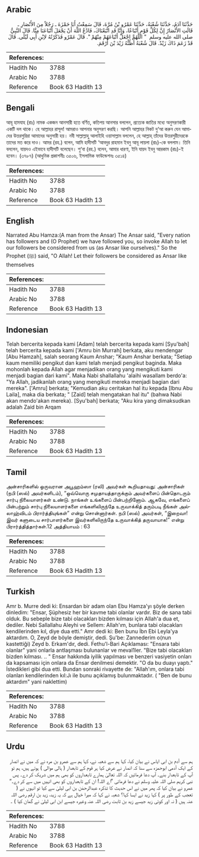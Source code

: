 ## Arabic


<div dir="rtl" lang="ar" style={{fontSize:'larger',backgroundColor:'#f8f9fa',padding:20}}>
حَدَّثَنَا آدَمُ، حَدَّثَنَا شُعْبَةُ، حَدَّثَنَا عَمْرُو بْنُ مُرَّةَ، قَالَ سَمِعْتُ أَبَا حَمْزَةَ ـ رَجُلاً مِنَ الأَنْصَارِ ـ قَالَتِ الأَنْصَارُ إِنَّ لِكُلِّ قَوْمٍ أَتْبَاعًا، وَإِنَّا قَدِ اتَّبَعْنَاكَ، فَادْعُ اللَّهَ أَنْ يَجْعَلَ أَتْبَاعَنَا مِنَّا‏.‏ قَالَ النَّبِيُّ صلى الله عليه وسلم ‏ "‏ اللَّهُمَّ اجْعَلْ أَتْبَاعَهُمْ مِنْهُمْ ‏"‏‏.‏ قَالَ عَمْرٌو فَذَكَرْتُهُ لاِبْنِ أَبِي لَيْلَى‏.‏ قَالَ قَدْ زَعَمَ ذَاكَ زَيْدٌ‏.‏ قَالَ شُعْبَةُ أَظُنُّهُ زَيْدَ بْنَ أَرْقَمَ‏.‏
</div>
<div style={{backgroundColor:'#f8f9fa',padding:20, marginBottom: 10}}><table> <thead> <tr> <th>References:</th> <th></th> </tr> </thead> <tbody><tr><td>Hadith No</td><td>3788</td></tr><tr><td>Arabic No</td><td>3788</td></tr><tr><td>Reference</td><td>Book 63 Hadith 13</td></tr></tbody></table></div>

## Bengali


<div dir="ltr" lang="bn" style={{fontSize:'larger',backgroundColor:'#f8f9fa',padding:20}}>
আবূ হামযাহ (রাঃ) নামক একজন আনসারী হতে বর্ণিত, কতিপয় আনসার বললেন, প্রত্যেক জাতির মধ্যে অনুসরণকারী একটি দল থাকে। হে আল্লাহর রাসূল! আমরাও আপনার অনুসরণ করছি। আপনি আল্লাহর নিকট দু‘আ করুন যেন আমাদের উত্তরসুরিরা আমাদের অনুসারী হয়। নবী সাল্লাল্লাহু আলাইহি ওয়াসাল্লাম বললেন, হে আল্লাহ্ তাঁদের উত্তরসুরীদেরকে তাদের মত করে দাও। আমর (রহ.) বলেন, আমি হাদীসটি ‘আবদুর রাহমান ইবনু আবূ লায়লা (রাঃ)-কে বললাম। তিনি বললেন, যায়দও এইভাবে হাদীসটি বলেছেন। শু‘বা (রহ.) বলেন, আমার ধারণা, ইনি যায়দ ইবনু আরকাম (রাঃ)-ই হবেন। (৩৭৮৭) (আধুনিক প্রকাশনীঃ ৩৫০৬, ইসলামিক ফাউন্ডেশনঃ ৩৫১৪)
</div>
<div style={{backgroundColor:'#f8f9fa',padding:20, marginBottom: 10}}><table> <thead> <tr> <th>References:</th> <th></th> </tr> </thead> <tbody><tr><td>Hadith No</td><td>3788</td></tr><tr><td>Arabic No</td><td>3788</td></tr><tr><td>Reference</td><td>Book 63 Hadith 13</td></tr></tbody></table></div>

## English


<div dir="ltr" lang="en" style={{fontSize:'larger',backgroundColor:'#f8f9fa',padding:20}}>
Narrated Abu Hamza:(A man from the Ansar) The Ansar said, "Every nation has followers and (O Prophet) we have followed you, so invoke Allah to let our followers be considered from us (as Ansar like ourselves)." So the Prophet (ﷺ) said, "O Allah! Let their followers be considered as Ansar like themselves
</div>
<div style={{backgroundColor:'#f8f9fa',padding:20, marginBottom: 10}}><table> <thead> <tr> <th>References:</th> <th></th> </tr> </thead> <tbody><tr><td>Hadith No</td><td>3788</td></tr><tr><td>Arabic No</td><td>3788</td></tr><tr><td>Reference</td><td>Book 63 Hadith 13</td></tr></tbody></table></div>

## Indonesian


<div dir="ltr" lang="id" style={{fontSize:'larger',backgroundColor:'#f8f9fa',padding:20}}>
Telah bercerita kepada kami [Adam] telah bercerita kepada kami [Syu'bah] telah bercerita kepada kami ['Amru bin Murrah] berkata, aku mendengar [Abu Hamzah], salah seorang Kaum Anshar; "Kaum Anshar berkata; "Setiap kaum memiliki pengikut dan kami telah menjadi pengikut baginda. Maka mohonlah kepada Allah agar menjadikan orang yang mengikuti kami menjadi bagian dari kami". Maka Nabi shallallahu 'alaihi wasallam berdo'a: "Ya Allah, jadikanlah orang yang mengikuti mereka menjadi bagian dari mereka". ['Amru] berkata; "Kemudian aku ceritakan hal itu kepada [Ibnu Abu Laila], maka dia berkata; " [Zaid] telah mengatakan hal itu" (bahwa Nabi akan mendo'akan mereka). [Syu'bah] berkata; "Aku kira yang dimaksudkan adalah Zaid bin Arqam
</div>
<div style={{backgroundColor:'#f8f9fa',padding:20, marginBottom: 10}}><table> <thead> <tr> <th>References:</th> <th></th> </tr> </thead> <tbody><tr><td>Hadith No</td><td>3788</td></tr><tr><td>Arabic No</td><td>3788</td></tr><tr><td>Reference</td><td>Book 63 Hadith 13</td></tr></tbody></table></div>

## Tamil


<div dir="ltr" lang="ta" style={{fontSize:'larger',backgroundColor:'#f8f9fa',padding:20}}>
அன்சாரிகளில் ஒருவரான அபூஹம்ஸா (ரலி) அவர்கள் கூறியதாவது: அன்சாரிகள் (நபி (ஸல்) அவர்களிடம்), “ஒவ்வொரு சமுதாயத்தாருக்கும் அவர்களைப் பின்தொடரும் சார்பு நிலையாளர்கள் உண்டு. நாங்கள் உங்களைப் பின்பற்றினோம். ஆகவே, எங்களைப் பின்பற்றும் சார்பு நிலையாளர்களை எங்களிலிருந்தே உருவாக்கித் தரும்படி நீங்கள் அல்லாஹ்விடம் பிரார்த்தியுங்கள்” என்று சொன்னார்கள். நபி (ஸல்) அவர்கள், “இறைவா! இவர் களுடைய சார்பாளர்களை இவர்களிலிருந்தே உருவாக்கித் தருவாயாக!” என்று பிரார்த்தித்தார்கள்.12 அத்தியாயம் : 63
</div>
<div style={{backgroundColor:'#f8f9fa',padding:20, marginBottom: 10}}><table> <thead> <tr> <th>References:</th> <th></th> </tr> </thead> <tbody><tr><td>Hadith No</td><td>3788</td></tr><tr><td>Arabic No</td><td>3788</td></tr><tr><td>Reference</td><td>Book 63 Hadith 13</td></tr></tbody></table></div>

## Turkish


<div dir="ltr" lang="tr" style={{fontSize:'larger',backgroundColor:'#f8f9fa',padding:20}}>
Amr b. Murre dedi ki: Ensardan bir adam olan Ebu Hamza'yı şöyle derken dinledim: "Ensar, Şüphesiz her bir kavme tabi olanlar vardır. Biz de sana tabi olduk. Bu sebeple bize tabi olacakları bizden kılması için Allah'a dua et, dediler. Nebi Sallallahu Aleyhi ve Sellem: Allah'ım, bunlara tabi olacakları kendilerinden kıl, diye dua etti." Amr dedi ki: Ben bunu İbn Ebi Leyla'ya aktardım. O, Zeyd de böyle demiştir, dedi. Şu'be: Zannederim o(nun kastettiği) Zeyd b. Erkam'dır, dedi. Fethu'l-Bari Açıklaması: "Ensara tabi olanlar" yani onlarla antIaşması bulunanlar ve meval1ler. "Bize tabi olacakları bizden kılması. .. " Ensar hakkında iyilik yapılması ve benzeri vasiyetin onları da kapsaması için onlara da Ensar denilmesi demektir. "O da bu duayı yaptı." İstedikleri gibi dua etti. Bundan sonraki rivayette de: "Allah'ım, onlara tabi olanları kendilerinden kıl:Jı ile bunu açıklamış bulunmaktadır. ( "Ben de bunu aktardım" yani naklettim)
</div>
<div style={{backgroundColor:'#f8f9fa',padding:20, marginBottom: 10}}><table> <thead> <tr> <th>References:</th> <th></th> </tr> </thead> <tbody><tr><td>Hadith No</td><td>3788</td></tr><tr><td>Arabic No</td><td>3788</td></tr><tr><td>Reference</td><td>Book 63 Hadith 13</td></tr></tbody></table></div>

## Urdu


<div dir="rtl" lang="ur" style={{fontSize:'larger',backgroundColor:'#f8f9fa',padding:20}}>
ہم سے آدم بن ابی ایاس نے بیان کیا، کہا ہم سے شعبہ نے، کہا ہم سے عمرو بن مرہ نے کہ میں نے انصار کے ایک آدمی ابوحمزہ سے سنا کہ انصار نے عرض کیا ہر قوم کے تابعدار ( ہالی موالی ) ہوتے ہیں، ہم تو آپ کے تابعدار بنے۔ آپ دعا فرمائیں کہ اللہ تعالیٰ ہمارے تابعداروں کو بھی ہم میں شریک کر دے۔ پس نبی کریم صلی اللہ علیہ وسلم نے دعا فرمائی ”اے اللہ! ان کے تابعداروں کو بھی انہیں میں سے کر دے۔“ عمرو نے بیان کیا کہ پھر میں نے اس حدیث کا تذکرہ عبدالرحمٰن بن ابی لیلیٰ سے کیا تو انہوں نے ( تعجب کے طور پر ) کہا زید نے ایسا کہا؟ شعبہ نے کہا کہ میرا خیال ہے کہ یہ زید، زید بن ارقم رضی اللہ عنہ ہیں ( نہ اور کوئی زید جیسے زید بن ثابت رضی اللہ عنہ وغیرہ جیسے ابن ابی لیلیٰ نے گمان کیا ) ۔
</div>
<div style={{backgroundColor:'#f8f9fa',padding:20, marginBottom: 10}}><table> <thead> <tr> <th>References:</th> <th></th> </tr> </thead> <tbody><tr><td>Hadith No</td><td>3788</td></tr><tr><td>Arabic No</td><td>3788</td></tr><tr><td>Reference</td><td>Book 63 Hadith 13</td></tr></tbody></table></div>